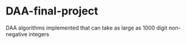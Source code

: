 # DAA-final-project
DAA algorithms implemented that can take as large as 1000 digit non-negative integers
